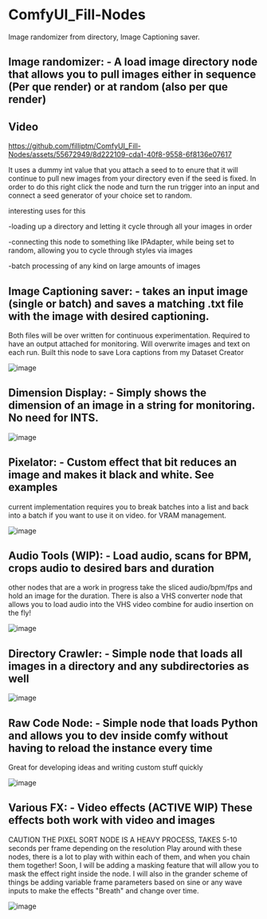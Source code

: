 # ComfyUI_Fill-Nodes

Image randomizer from directory, Image Captioning saver.

Image randomizer: - A load image directory node that allows you to pull images either in sequence (Per que render) or at random (also per que render)
-
## Video


https://github.com/filliptm/ComfyUI_Fill-Nodes/assets/55672949/8d222109-cda1-40f8-9558-6f8136e07617

It uses a dummy int value that you attach a seed to to enure that it will continue to pull new images from your directory even if the seed is fixed. In order to do this right click the node and turn the run trigger
into an input and connect a seed generator of your choice set to random.

interesting uses for this


  -loading up a directory and letting it cycle through all your images in order
  
  -connecting this node to something like IPAdapter, while being set to random, allowing you to cycle through styles via images
  
  -batch processing of any kind on large amounts of images

Image Captioning saver: - takes an input image (single or batch) and saves a matching .txt file with the image with desired captioning. 
-
Both files will be over written for continuous experimentation. Required to have an output attached for monitoring. Will overwrite images and text on each run. Built this node to save Lora captions from my Dataset Creator

![image](https://github.com/filliptm/ComfyUI_Fill-Nodes/assets/55672949/69ab3151-2e16-4b54-b9ae-17e4bf0f0157)

Dimension Display: - Simply shows the dimension of an image in a string for monitoring. No need for INTS.
-

![image](https://github.com/filliptm/ComfyUI_Fill-Nodes/assets/55672949/05286d8f-bf8b-4737-b2f8-635a14f42d7a)



Pixelator: - Custom effect that bit reduces an image and makes it black and white. See examples
-

current implementation requires you to break batches into a list and back into a batch if you want to use it on video. for VRAM management.

![image](https://github.com/filliptm/ComfyUI_Fill-Nodes/assets/55672949/6806e256-0f57-48eb-be96-02f880f68de0)


Audio Tools (WIP): - Load audio, scans for BPM, crops audio to desired bars and duration
-

other nodes that are a work in progress take the sliced audio/bpm/fps and hold an image for the duration.
There is also a VHS converter node that allows you to load audio into the VHS video combine for audio insertion on the fly!

![image](https://github.com/filliptm/ComfyUI_Fill-Nodes/assets/55672949/e1b642e2-29d7-442a-a657-a32ca0fac9c4)

Directory Crawler: - Simple node that loads all images in a directory and any subdirectories as well
-

![image](https://github.com/filliptm/ComfyUI_Fill-Nodes/assets/55672949/7f6862c7-60dc-4561-8b58-72b489903107)


Raw Code Node: - Simple node that loads Python and allows you to dev inside comfy without having to reload the instance every time
-
Great for developing ideas and writing custom stuff quickly


![image](https://github.com/filliptm/ComfyUI_Fill-Nodes/assets/55672949/db439865-e3c5-4e52-b37c-c3ba601c0840)

Various FX: - Video effects (ACTIVE WIP) These effects both work with video and images
-
CAUTION THE PIXEL SORT NODE IS A HEAVY PROCESS, TAKES 5-10 seconds per frame depending on the resolution
Play around with these nodes, there is a lot to play with within each of them, and when you chain them together!
Soon, I will be adding a masking feature that will allow you to mask the effect right inside the node.
I will also in the grander scheme of things be adding variable frame parameters based on sine or any wave inputs to make the effects "Breath" and change over time.

![image](https://github.com/filliptm/ComfyUI_Fill-Nodes/assets/55672949/8b6bcfa5-f050-44ff-abe1-1f18afd75ecc)
